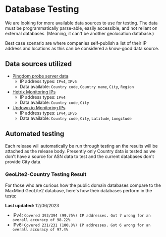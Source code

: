 # Database Testing

We are looking for more available data sources to use for testing. The data must be programmatically parse-able, easily accessible, and not reliant on external databases. (Meaning, it can't be another geolocation database.)

Best case scenario are where companies self-publish a list of their IP address and locations as this can be considered a know-good data source.

## Data sources utilized

- [Pingdom probe server data](https://www.pingdom.com/rss/probe_servers.xml)
  - IP address types: `IPv4`, `IPv6`
  - Data available: `Country code`, `Country name`, `City`, `Region`
- [Hetrix Monitoring IPs](https://docs.hetrixtools.com/uptime-monitoring-ip-addresses/)
  - IP address types: `IPv4`
  - Data available: `Country code`, `City`
- [Updown.io Monitoring IPs](https://updown.io/api/nodes)
  - IP address types: `IPv4`, `IPv6`
  - Data available: `Country code`, `City`, `Latitude`, `Longitude`

## Automated testing

Each release will automatically be run through testing an the results will be attached as the release body.
Presently only Country data is tested as we don't have a source for ASN data to test and the current databases don't provide City data.

### GeoLite2-Country Testing Result

For those who are curious how the public domain databases compare to the MaxMind GeoLite2 database, here's how their databases perform in the tests:

**Last updated:** 12/06/2023

- IPv4: `Covered 393/394 (99.75%) IP addresses. Got 7 wrong for an overall accuracy of 98.22%`
- IPv6: `Covered 231/231 (100.0%) IP addresses. Got 6 wrong for an overall accuracy of 97.4%`
